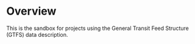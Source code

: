 # Overview
This is the sandbox for projects using the General Transit Feed Structure (GTFS) data description.